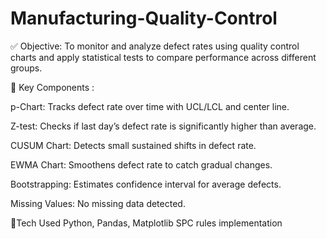 # Manufacturing-Quality-Control

✅ Objective:
To monitor and analyze defect rates using quality control charts and apply statistical tests to compare performance across different groups.

📌 Key Components :

   p-Chart: Tracks defect rate over time with UCL/LCL and center line.
   
   Z-test: Checks if last day’s defect rate is significantly higher than average.
      
   CUSUM Chart: Detects small sustained shifts in defect rate.
   
   EWMA Chart: Smoothens defect rate to catch gradual changes.
   
   Bootstrapping: Estimates confidence interval for average defects.
   
   Missing Values: No missing data detected.

🔧Tech Used
   Python, Pandas, Matplotlib
   SPC rules implementation

   
